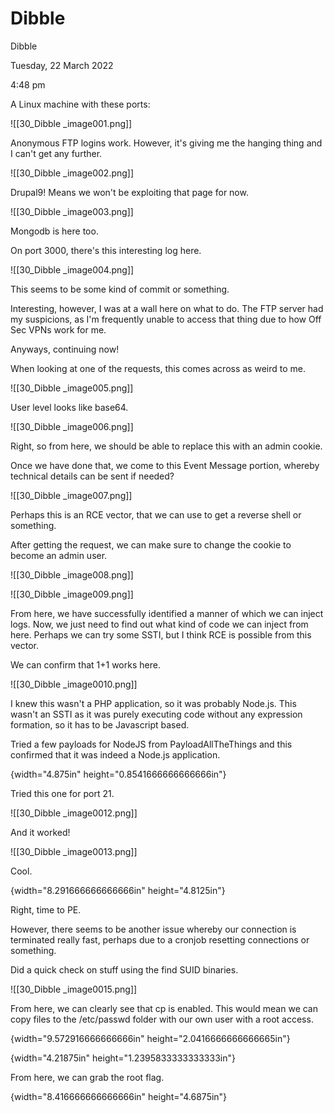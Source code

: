 # Dibble

Dibble

Tuesday, 22 March 2022

4:48 pm

A Linux machine with these ports:

!\[\[30\_Dibble \_image001.png]]

Anonymous FTP logins work. However, it's giving me the hanging thing and I can't get any further.

&#x20;

!\[\[30\_Dibble \_image002.png]]

Drupal9! Means we won't be exploiting that page for now.

&#x20;

!\[\[30\_Dibble \_image003.png]]

Mongodb is here too.

&#x20;

On port 3000, there's this interesting log here.

!\[\[30\_Dibble \_image004.png]]

&#x20;

This seems to be some kind of commit or something.

&#x20;

Interesting, however, I was at a wall here on what to do. The FTP server had my suspicions, as I'm frequently unable to access that thing due to how Off Sec VPNs work for me.

&#x20;

Anyways, continuing now!

When looking at one of the requests, this comes across as weird to me.

!\[\[30\_Dibble \_image005.png]]

User level looks like base64.

&#x20;

!\[\[30\_Dibble \_image006.png]]

Right, so from here, we should be able to replace this with an admin cookie.

&#x20;

Once we have done that, we come to this Event Message portion, whereby technical details can be sent if needed?

!\[\[30\_Dibble \_image007.png]]

Perhaps this is an RCE vector, that we can use to get a reverse shell or something.

After getting the request, we can make sure to change the cookie to become an admin user.

&#x20;

!\[\[30\_Dibble \_image008.png]]

&#x20;

!\[\[30\_Dibble \_image009.png]]

&#x20;

From here, we have successfully identified a manner of which we can inject logs. Now, we just need to find out what kind of code we can inject from here. Perhaps we can try some SSTI, but I think RCE is possible from this vector.

&#x20;

We can confirm that 1+1 works here.

!\[\[30\_Dibble \_image0010.png]]

&#x20;

I knew this wasn't a PHP application, so it was probably Node.js. This wasn't an SSTI as it was purely executing code without any expression formation, so it has to be Javascript based.

&#x20;

Tried a few payloads for NodeJS from PayloadAllTheThings and this confirmed that it was indeed a Node.js application.

&#x20;

{width="4.875in" height="0.8541666666666666in"}

Tried this one for port 21.

!\[\[30\_Dibble \_image0012.png]]

And it worked!

!\[\[30\_Dibble \_image0013.png]]

Cool.

{width="8.291666666666666in" height="4.8125in"}

Right, time to PE.

&#x20;

However, there seems to be another issue whereby our connection is terminated really fast, perhaps due to a cronjob resetting connections or something.

&#x20;

Did a quick check on stuff using the find SUID binaries.

!\[\[30\_Dibble \_image0015.png]]

&#x20;

From here, we can clearly see that cp is enabled. This would mean we can copy files to the /etc/passwd folder with our own user with a root access.

&#x20;

{width="9.572916666666666in" height="2.0416666666666665in"}

&#x20;

{width="4.21875in" height="1.2395833333333333in"}

&#x20;

From here, we can grab the root flag.

&#x20;

{width="8.416666666666666in" height="4.6875in"}
